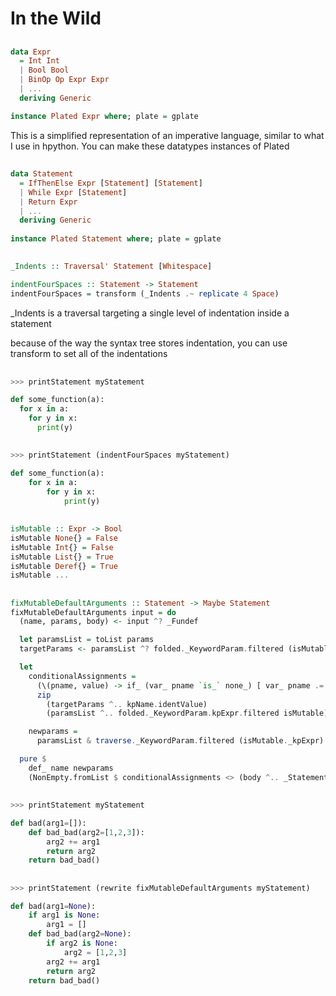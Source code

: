 # In the Wild

##

```haskell
data Expr
  = Int Int
  | Bool Bool
  | BinOp Op Expr Expr
  | ...
  deriving Generic

instance Plated Expr where; plate = gplate
```
<div class="notes">
This is a simplified representation of an imperative language, similar to what I
use in hpython. You can make these datatypes instances of Plated
</div>

##

```haskell
data Statement
  = IfThenElse Expr [Statement] [Statement]
  | While Expr [Statement]
  | Return Expr
  | ... 
  deriving Generic
  
instance Plated Statement where; plate = gplate
```

##

```haskell
_Indents :: Traversal' Statement [Whitespace]

indentFourSpaces :: Statement -> Statement
indentFourSpaces = transform (_Indents .~ replicate 4 Space)
```
<div class="notes">
_Indents is a traversal targeting a single level of indentation inside a statement

because of the way the syntax tree stores indentation, you can use transform to set all of
the indentations
</div>

##

```python
>>> printStatement myStatement

def some_function(a):
  for x in a:
    for y in x:
      print(y)
```

##

```python
>>> printStatement (indentFourSpaces myStatement)

def some_function(a):
    for x in a:
        for y in x:
            print(y)
```

##

```haskell
isMutable :: Expr -> Bool
isMutable None{} = False
isMutable Int{} = False
isMutable List{} = True
isMutable Deref{} = True
isMutable ...
```

##

<style>
.reveal pre code { max-height: 600px; }
</style>

```haskell
fixMutableDefaultArguments :: Statement -> Maybe Statement
fixMutableDefaultArguments input = do
  (name, params, body) <- input ^? _Fundef

  let paramsList = toList params
  targetParams <- paramsList ^? folded._KeywordParam.filtered (isMutable._kpExpr)

  let
    conditionalAssignments =
      (\(pname, value) -> if_ (var_ pname `is_` none_) [ var_ pname .= value ]) <$>
      zip
        (targetParams ^.. kpName.identValue)
        (paramsList ^.. folded._KeywordParam.kpExpr.filtered isMutable)

    newparams =
      paramsList & traverse._KeywordParam.filtered (isMutable._kpExpr).kpExpr .~ none_

  pure $
    def_ name newparams
    (NonEmpty.fromList $ conditionalAssignments <> (body ^.. _Statements))
```

##

```python
>>> printStatement myStatement

def bad(arg1=[]):
    def bad_bad(arg2=[1,2,3]):
        arg2 += arg1
        return arg2
    return bad_bad()
```

##

```python
>>> printStatement (rewrite fixMutableDefaultArguments myStatement)

def bad(arg1=None):
    if arg1 is None:
        arg1 = []
    def bad_bad(arg2=None):
        if arg2 is None:
            arg2 = [1,2,3]
        arg2 += arg1
        return arg2
    return bad_bad()
```
